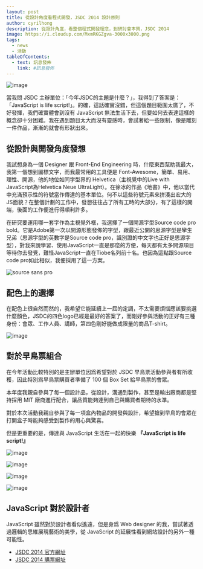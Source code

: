 ```yaml
---
layout: post
title: 從設計角度看程式開發，JSDC 2014 設計原則
author: cyrilhong
description: 從設計角度，看整個程式開發理念，到研討會本質，JSDC 2014
image: https://i.cloudup.com/MxmRKGZgva-3000x3000.png
tags:
  - news
  - 活動
tableOfContents:
  - text: 訊息發佈
    link: #訊息發佈
---
```



![image](https://i.cloudup.com/MxmRKGZgva-3000x3000.png)

當我問 JSDC 主辦單位：「今年JSDC的主題是什麼？」，我得到了答案是：「JavaScript is life script!」。的確，這話確實沒錯，但這個題目範圍太廣了，不好發揮，我們確實體會到沒有 JavaScript 無法生活下去，但要如何去表達這樣的概念卻十分困難。我在遇到題目太大而沒有靈感時，會試著給一些限制，像是雕刻一件作品，漸漸的就會有形狀出來。

## 從設計與開發角度發想

我試想身為一個 Designer 跟 Front-End Engineering 時，什麼東西幫助我最大，我第一個想到圖標文字，而我最常用的工具便是 Font-Awesome，簡單、易用、理性、開源，他的地位如同字型界的 Helvetica（主視覺中的Live with JavaScript為Helvetica Neue UltraLight）。在徐冰的作品《地書》中，他以當代中充滿預示性的符號當作傳達的基本單位。何不以這些符號元素來拼湊出宏大的JS面貌？在整個計劃的工作中，發想往往占了所有工時的大部分，有了這樣的開端，後面的工作便進行得順利許多。

在研究要運用哪一套字作為主視覺外框，我選擇了一個開源字型Source code pro bold。它是Adobe第一次以開源形態發佈的字型，跟最近公開的思源字型是孿生兄弟（思源字型的英數字是Source code pro，識別證的中文字也正好是思源字型），對我來說學習、使用JavaScript一直是那麼的方便，每天都有太多開源項目等待你去發覺，難怪JavaScript一直在Tiobe名列前十名。也因為這點跟Source code pro如此相似，我便採用了這一方案。

![source sans pro](https://i.cloudup.com/WvOOoBiTP4-3000x3000.png)

## 配色上的選擇

在配色上很自然而然的，我希望它能延續上一屆的定調，不太需要煩惱應該要挑選什麼顏色，JSDC的四色logo已經是最好的答案了，而剛好參與活動的正好有三種身份：會眾、工作人員、講師，第四色剛好能做成限量的商品T-shirt。

![image](https://i.cloudup.com/rlnGM5KPVN.thumb.jpg)

## 對於早鳥票組合

在今年活動比較特別的是主辦單位因爲希望對於 JSDC 早鳥票活動參與者有所收穫，因此特別爲早鳥票購買者準備了 100 個 Box Set 給早鳥票的會眾。

本年度我親自參與了每一個設計品，從設計，溝通到製作，甚至是輸出廠商都是堅持採用 MIT 廠商進行配合，讓品質能夠達到自己與購買者期待的水準。

對於本次活動我親自參與了每一項盒內物品的開發與設計，希望搶到早鳥的會眾在打開盒子時能夠感受到製作的用心與驚喜。

但是更重要的是，傳達與 JavaScript 生活在一起的快樂 **『JavaScript is life script!』**

![image](https://i.cloudup.com/TH_FZ7Ml0d.jpg)

![image](https://i.cloudup.com/BwERCflS61.jpg)

![image](https://i.cloudup.com/Mc7GR-0geo.jpg)

![image](https://i.cloudup.com/N3MB4eKKBv.jpg)

## JavaScript 對於設計者

JavaScript 雖然對於設計者看似遙遠，但是身爲 Web designer 的我，嘗試著透過邏輯的思維展現藝術的美學，從 JavaScript 的延展性看到網站設計的另外一種可能性。

 * [JSDC 2014 官方網址](http://2014.jsdc.tw)
 * [JSDC 2014 購票網址](http://jsdc-tw.kktix.cc/events/jsdc2014)
